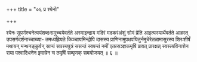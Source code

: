 +++
title = "०६ प्र श्येनो"

+++

श्येनः सुपर्णश्चनेत्ययंशब्दःसमुच्चयेवर्तते अस्माइन्द्राय मदिरं मदकरंअंशुं सोमं प्रेति आइत्यस्यार्थेवर्तते आहरत् उपसर्गदर्शनाच्चाख्या- तमध्यह्रियते किञ्चायमिन्द्रोपि दासस्य प्राणिनामुपक्षपयितुर्नमुचेरेतन्नामासुरस्य शिरःशीर्षं मथायन् मन्थनङ्कुर्वन् साप्यं सपस्यपुत्रं ससन्तं स्वपन्तं नमीं एतत्सञ्ज्ञकमृषिं प्रावत् प्रारक्षत् स्वस्त्यविनाशेन राया पश्वादिधनेन इषान्नेन च तमृषिं सम्पृणक् समयोजयत् ॥ ६ ॥